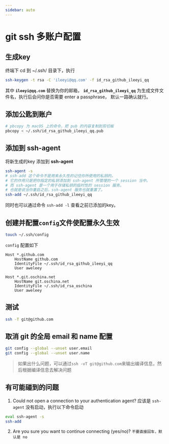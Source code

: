 ```yaml
---
sidebar: auto
---
```


# git ssh 多账户配置

## 生成key
终端下 cd 到 ~/.ssh/ 目录下，执行
``` bash
ssh-keygen -t rsa -C 'ileeyi@qq.com' -f id_rsa_github_ileeyi_qq
```
其中 **`ileeyi@qq.com`** 替换为你的邮箱， **`id_rsa_github_ileeyi_qq`** 为生成文件文件名，执行后会问你是否需要 enter a passphrase， 默认一路确认就行。

## 添加公匙到账户
``` bash
# pbcopy 为 macOS 上的命令，把 pub 的内容复制到剪切板
pbcopy < ~/.ssh/id_rsa_github_ileeyi_qq.pub
```

## 添加到 ssh-agent
将新生成的key 添加到 **ssh-agent**
``` bash
ssh-agent -s
# ssh-add 这个命令不是用来永久性的记住你所使用的私钥的。
# 它的作用只是把你指定的私钥添加到 ssh-agent 所管理的一个 session 当中。
# 而 ssh-agent 是一个用于存储私钥的临时性的 session 服务。
# 也就是说当你重启之后，ssh-agent 服务也就重置了。
ssh-add ~/.ssh/id_rsa_github_ileeyi_qq
```
同时也可以通过命令 `ssh-add -l` 查看之前已添加的key。

## 创建并配置`config`文件使配置永久生效

``` bash
touch ~/.ssh/config
```

`config` 配置如下

```
Host *.github.com
    HostName github.com
    IdentityFile ~/.ssh/id_rsa_github_ileeyi_qq
    User aweleey
    
Host *.git.oschina.net
    HostName git.oschina.net
    IdentityFile ~/.ssh/id_rsa_oschina
    User aweleey
```
## 测试
``` bash
ssh -T git@github.com
```

## 取消 git 的全局 email 和 name 配置

``` sh
git config --global --unset user.email
git config --global --unset user.name
```

> 如果出什么问题，可以通过`ssh -vT git@github.com`来输出编译信息，然后根据编译信息去解决问题

## 有可能碰到的问题
1. Could not open a connection to your authentication agent?
应该是 `ssh-agent` 没有启动，执行以下命令启动
``` bash
eval ssh-agent -s
ssh-add
```

2. Are you sure you want to continue connecting (yes/no)? `不要直接回车，默认是 no`